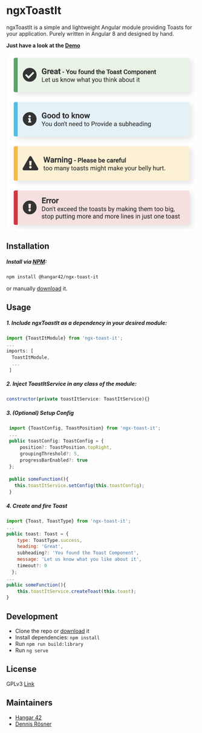 # ngxToastIt

ngxToastIt is a simple and lightweight Angular module providing Toasts for your application.
Purely written in Angular 8 and designed by hand.

**Just have a look at the [Demo](https://hangar42-de.github.io/ngx-toast-it/)**

![toast examples](https://github.com/Hangar42-de/ngx-toast-it/blob/master/src/assets/toast-preview.png)

## Installation

##### Install via [NPM](http://www.npmjs.org):
  ```bash
  npm install @hangar42/ngx-toast-it
  ```
  or manually [download](https://github.com/Hangar42-de/ngx-toast-it/archive/master.zip) it.

## Usage

##### 1. Include ngxToastIt as a dependency in your desired module:
  ```javascript
  import {ToastItModule} from 'ngx-toast-it';
  ...
  imports: [
    ToastItModule,
    ...
   ]
  ```

##### 2. Inject ToastItService in any class of the module:
  ```javascript
  constructor(private toastItService: ToastItService){}
  ```

##### 3. (Optional) Setup Config
 ```javascript
  import {ToastConfig, ToastPosition} from 'ngx-toast-it';
  ...
  public toastConfig: ToastConfig = {
      position?: ToastPosition.topRight,
      groupingThreshold?: 5,
      progressBarEnabled?: true
  };
  
  public someFunction(){
    this.toastItService.setConfig(this.toastConfig);
  }
  ```

##### 4. Create and fire Toast
  ```javascript
  import {Toast, ToastType} from 'ngx-toast-it';
  ...
  public toast: Toast = {
      type: ToastType.success,
      heading: 'Great',
      subheading?: 'You found the Toast Component',
      message: 'Let us know what you like about it',
      timeout?: 0
    };
  ...
  public someFunction(){
      this.toastItService.createToast(this.toast);
  }
  ```


## Development

* Clone the repo or [download](https://github.com/Hangar42-de/ngx-toast-it/archive/master.zip) it
* Install dependencies: ``npm install``
* Run ``npm run build:library``
* Run ``ng serve``

## License

GPLv3 [Link](https://github.com/Hangar42-de/ngx-toast-it/blob/master/LICENSE/)

## Maintainers

- [Hangar 42](https://hangar42.de)
- [Dennis Rösner](https://rösner.de)
